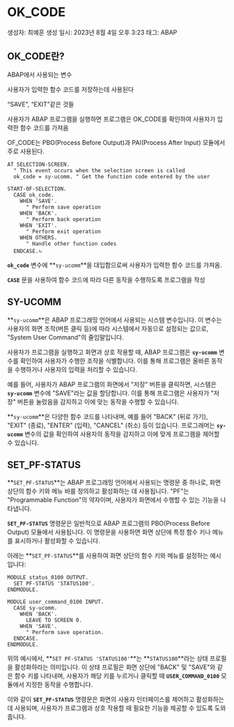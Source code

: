 # OK_CODE

생성자: 최예훈
생성 일시: 2023년 8월 4일 오후 3:23
태그: ABAP

## OK_CODE란?

ABAP에서 사용되는 변수

사용자가 입력한 함수 코드를 저장하는데 사용된다

“SAVE”, “EXIT”같은 것들

사용자가 ABAP 프로그램을 실행하면 프로그램은 OK_CODE를 확인하여 사용자가 입력한 함수 코드를 가져옴

OF_CODE는 PBO(Process Before Output)과 PAI(Process After Input) 모듈에서 주로 사용된다.

```abap
AT SELECTION-SCREEN.
  " This event occurs when the selection screen is called
  ok_code = sy-ucomm. " Get the function code entered by the user

START-OF-SELECTION.
  CASE ok_code.
    WHEN 'SAVE'.
      " Perform save operation
    WHEN 'BACK'.
      " Perform back operation
    WHEN 'EXIT'.
      " Perform exit operation
    WHEN OTHERS.
      " Handle other function codes
  ENDCASE.ㄴ
```

**`ok_code`** 변수에 **`sy-ucomm`**을 대입함으로써 사용자가 입력한 함수 코드를 가져옴.

 **`CASE`** 문을 사용하여 함수 코드에 따라 다른 동작을 수행하도록 프로그램을 작성

## SY-UCOMM

**`sy-ucomm`**은 ABAP 프로그래밍 언어에서 사용되는 시스템 변수입니다. 이 변수는 사용자의 화면 조작(버튼 클릭 등)에 따라 시스템에서 자동으로 설정되는 값으로, "System User Command"의 줄임말입니다.

사용자가 프로그램을 실행하고 화면과 상호 작용할 때, ABAP 프로그램은 **`sy-ucomm`** 변수를 확인하여 사용자가 수행한 조작을 식별합니다. 이를 통해 프로그램은 올바른 동작을 수행하거나 사용자의 입력을 처리할 수 있습니다.

예를 들어, 사용자가 ABAP 프로그램의 화면에서 "저장" 버튼을 클릭하면, 시스템은 **`sy-ucomm`** 변수에 "SAVE"라는 값을 할당합니다. 이를 통해 프로그램은 사용자가 "저장" 버튼을 눌렀음을 감지하고 이에 맞는 동작을 수행할 수 있습니다.

**`sy-ucomm`**은 다양한 함수 코드를 나타내며, 예를 들어 "BACK" (뒤로 가기), "EXIT" (종료), "ENTER" (입력), "CANCEL" (취소) 등이 있습니다. 프로그래머는 **`sy-ucomm`** 변수의 값을 확인하여 사용자의 동작을 감지하고 이에 맞게 프로그램을 제어할 수 있습니다.

## SET_PF-STATUS

**`SET_PF-STATUS`**는 ABAP 프로그래밍 언어에서 사용되는 명령문 중 하나로, 화면 상단의 함수 키와 메뉴 바를 정의하고 활성화하는 데 사용됩니다. "PF"는 "Programmable Function"의 약자이며, 사용자가 화면에서 수행할 수 있는 기능을 나타냅니다.

**`SET_PF-STATUS`** 명령문은 일반적으로 ABAP 프로그램의 PBO(Process Before Output) 모듈에서 사용됩니다. 이 명령문을 사용하면 화면 상단에 특정 함수 키나 메뉴를 표시하거나 활성화할 수 있습니다.

아래는 **`SET_PF-STATUS`**를 사용하여 화면 상단의 함수 키와 메뉴를 설정하는 예시입니다:

```abap
MODULE status_0100 OUTPUT.
  SET PF-STATUS 'STATUS100'.
ENDMODULE.

MODULE user_command_0100 INPUT.
  CASE sy-ucomm.
    WHEN 'BACK'.
      LEAVE TO SCREEN 0.
    WHEN 'SAVE'.
      " Perform save operation.
  ENDCASE.
ENDMODULE.
```

위의 예시에서, **`SET PF-STATUS 'STATUS100'`**는 **`STATUS100`**라는 상태 프로필을 활성화하라는 의미입니다. 이 상태 프로필은 화면 상단에 "BACK" 및 "SAVE"와 같은 함수 키를 나타내며, 사용자가 해당 키를 누르거나 클릭할 때 **`USER_COMMAND_0100`** 모듈에서 지정한 동작을 수행합니다.

이와 같이 **`SET_PF-STATUS`** 명령문은 화면의 사용자 인터페이스를 제어하고 활성화하는 데 사용되며, 사용자가 프로그램과 상호 작용할 때 필요한 기능을 제공할 수 있도록 도와줍니다.